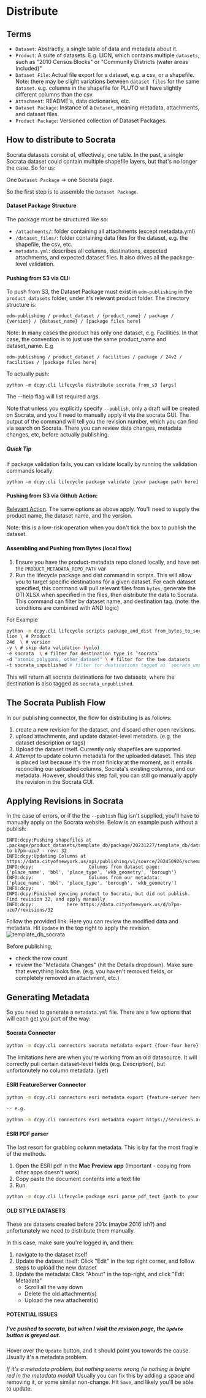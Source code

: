 # Distribute

## Terms
- `Dataset`: Abstractly, a single table of data and metadata about it.
- `Product`: A suite of datasets. E.g. LION, which contains multiple `datasets`, such as "2010 Census Blocks" or "Community Districts (water areas Included)"
- `Dataset File`: Actual file export for a dataset, e.g. a csv, or a shapefile. Note: there may be slight variations between `dataset files` for the same `dataset`. e.g. columns in the shapefile for PLUTO will have slightly different columns than the csv. 
- `Attachment`: README's, data dictionaries, etc.
- `Dataset Package`: Instance of a `Dataset`, meaning metadata, attachments, and dataset files. 
- `Product Package`: Versioned collection of Dataset Packages. 

## How to distribute to Socrata
Socrata datasets consist of, effectively, one table. In the past, a single Socrata dataset could contain multiple shapefile layers, but that's no longer the case. So for us:

One `Dataset Package` -> one Socrata page.

So the first step is to assemble the `Dataset Package`.

#### Dataset Package Structure
The package must be structured like so:
- `/attachments/`: folder containing all attachments (except metadata.yml)
- `/dataset_files/`: folder containing data files for the dataset, e.g. the shapefile, the csv, etc.
- `metadata.yml`: describes all columns, destinations, expected attachments, and expected dataset files. It also drives all the package-level validation.

#### Pushing from S3 via CLI:

To push from S3, the Dataset Package must exist in `edm-publishing` in the `product_datasets` folder, under it's relevant product folder. The directory structure is:
```
edm-publishing / product_dataset / {product_name} / package / {version} / {dataset_name} / [package files here]
```
Note: In many cases the product has only one dataset, e.g. Facilities. In that case, the convention is to just use the same product_name and dataset_name. E.g 
```
edm-publishing / product_dataset / facilities / package / 24v2 / facilities / [package files here]
```
To actually push:
```
python -m dcpy.cli lifecycle distribute socrata from_s3 [args]
```
The --help flag will list required args.

Note that unless you explicitly specify `--publish`, only a draft will be created on Socrata, and you'll need to manually apply it via the socrata GUI. The output of the command will tell you the revision number, which you can find via search on Socrata. There you can review data changes, metadata changes, etc, before actually publishing. 

##### Quick Tip
If package validation fails, you can validate locally by running the validation commands locally:
```
python -m dcpy.cli lifecycle package validate [your package path here]
```

#### Pushing from S3 via Github Action:
[Relevant Action](https://github.com/NYCPlanning/data-engineering/actions/workflows/socrata_publish_dataset.yml). The same options as above apply. You'll need to supply the product name, the dataset name, and the version.

Note: this is a low-risk operation when you don't tick the box to publish the dataset. 


#### Assembling and Pushing from Bytes (local flow)
1. Ensure you have the product-metadata repo cloned locally, and have set the `PRODUCT_METADATA_REPO_PATH` var
2. Run the lifecycle package and dist command in scripts. This will allow you to target specific destinations for a given dataset. For each dataset specified, this command will pull relevant files from `bytes`, generate the OTI XLSX when specified in the files, then distribute the data to Socrata. This command can filter by dataset name, and destination tag. (note: the conditions are combined with AND logic)

For Example
``` sh
python -m dcpy.cli lifecycle scripts package_and_dist from_bytes_to_socrata 
lion \ # Product 
24d  \ # version 
-y \ # skip data validation (yolo) 
-e socrata  \ # filter for destination type is `socrata` 
-d "atomic_polygons, other_dataset" \ # filter for the two datasets
-t socrata_unpublished # filter for destinations tagged as `socrata_unpublished`
```
This will return all socrata destinations for two datasets, where the destination is also tagged as `socrata_unpublished`.


## The Socrata Publish Flow
In our publishing connector, the flow for distributing is as follows: 

1. create a new revision for the dataset, and discard other open revisions. 
2. upload attachments, and update dataset-level metadata. (e.g. the dataset description or tags) 
3. Upload the dataset itself. Currently only shapefiles are supported. 
4. _Attempt_ to update column metadata for the uploaded dataset. This step is placed last because it's the most finicky at the moment, as it entails reconciling our uploaded columns, Socrata's existing columns, and our metadata. However, should this step fail, you can still go manually apply the revision in the Socrata GUI. 

## Applying Revisions in Socrata

In the case of errors, or if the the `--publish` flag isn't supplied, you'll have to manually apply on the Socrata website. Below is an example push without a publish:

```
INFO:dcpy:Pushing shapefiles at .package/product_datasets/template_db/package/20231227/template_db/dataset_files/templatedb_points.shp.zip to b7pm-uzu7 - rev: 32
INFO:dcpy:Updating Columns at https://data.cityofnewyork.us/api/publishing/v1/source/202450926/schema/199848287
INFO:dcpy:                    Columns from dataset page: {'place_name', 'bbl', 'place_type', 'wkb_geometry', 'borough'}
INFO:dcpy:                    Columns from our metadata: ['place_name', 'bbl', 'place_type', 'borough', 'wkb_geometry']
INFO:dcpy:
INFO:dcpy:Finished syncing product to Socrata, but did not publish. Find revision 32, and apply manually
INFO:dcpy:            here https://data.cityofnewyork.us/d/b7pm-uzu7/revisions/32
```

Follow the provided link. Here you can review the modified data and metadata. Hit `Update` in the top right to apply the revision. 
![template_db_socrata](https://github.com/NYCPlanning/data-engineering/assets/11164730/b0c24251-00e3-4be1-99a6-6cf015240cc6)

Before publishing, 
- check the row count
- review the "Metadata Changes" (hit the Details dropdown). Make sure that everything looks fine. (e.g. you haven't removed fields, or completely removed an attachment, etc.)

## Generating Metadata

So you need to generate a `metadata.yml` file. There are a few options that will each get you part of the way:

#### Socrata Connector
``` sh
python -m dcpy.cli connectors socrata metadata export {four-four here}
```

The limitations here are when you're working from an old datasource. It will correctly pull certain dataset-level fields (e.g. Description), but unfortonutely no column metadata. (yet)

#### ESRI FeatureServer Connector
``` sh
python -m dcpy.cli connectors esri metadata export {feature-server here}

-- e.g.

python -m dcpy.cli connectors esri metadata export https://services5.arcgis.com/GfwWNkhOj9bNBqoJ/arcgis/rest/services/NYC_Borough_Boundary/FeatureServer/0
```

#### ESRI PDF parser

The last resort for grabbing column metadata. This is by far the most fragile of the methods.
1. Open the ESRI pdf in the **Mac Preview app** (Important - copying from other apps doesn't work)
2. Copy paste the document contents into a text file
3. Run:

``` sh
python -m dcpy.cli lifecycle package esri parse_pdf_text {path to your text file}
```


#### OLD STYLE DATASETS

These are datasets created before 201x (maybe 2016'ish?) and unfortunately we need to distribute them manually.

In this case, make sure you're logged in, and then:
1) navigate to the dataset itself
2) Update the dataset itself: Click "Edit" in the top right corner, and follow steps to upload the new dataset
3) Update the metadata: Click "About" in the top-right, and click "Edit Metadata"
    - Scroll all the way down
    - Delete the old attachment(s)
    - Upload the new attachemt(s)




#### POTENTIAL ISSUES

##### I've pushed to socrata, but when I visit the revision page, the `Update` button is greyed out. 
Hover over the `Update` button, and it should point you towards the cause. Usually it's a metadata problem. 

*If it's a metadata problem, but nothing seems wrong (ie nothing is bright red in the metadata modal)* Usually you can fix this by adding a space and removing it, or some similar non-change. Hit `Save`, and likely you'll be able to update.
